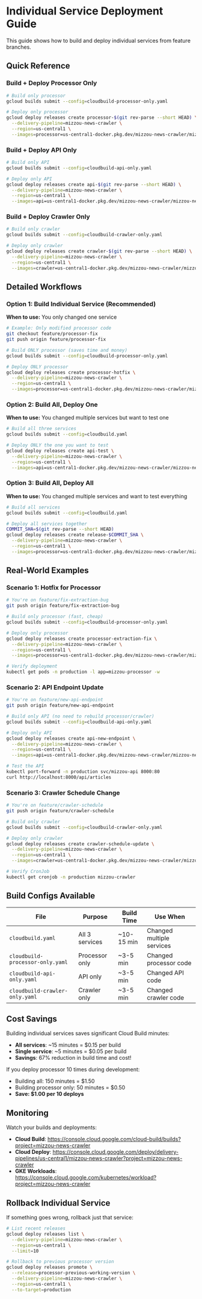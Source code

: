 # Individual Service Deployment Guide

This guide shows how to build and deploy individual services from feature branches.

## Quick Reference

### Build + Deploy Processor Only

```bash
# Build only processor
gcloud builds submit --config=cloudbuild-processor-only.yaml

# Deploy only processor
gcloud deploy releases create processor-$(git rev-parse --short HEAD) \
  --delivery-pipeline=mizzou-news-crawler \
  --region=us-central1 \
  --images=processor=us-central1-docker.pkg.dev/mizzou-news-crawler/mizzou-news-crawler/processor:latest
```

### Build + Deploy API Only

```bash
# Build only API
gcloud builds submit --config=cloudbuild-api-only.yaml

# Deploy only API
gcloud deploy releases create api-$(git rev-parse --short HEAD) \
  --delivery-pipeline=mizzou-news-crawler \
  --region=us-central1 \
  --images=api=us-central1-docker.pkg.dev/mizzou-news-crawler/mizzou-news-crawler/api:latest
```

### Build + Deploy Crawler Only

```bash
# Build only crawler
gcloud builds submit --config=cloudbuild-crawler-only.yaml

# Deploy only crawler
gcloud deploy releases create crawler-$(git rev-parse --short HEAD) \
  --delivery-pipeline=mizzou-news-crawler \
  --region=us-central1 \
  --images=crawler=us-central1-docker.pkg.dev/mizzou-news-crawler/mizzou-news-crawler/crawler:latest
```

## Detailed Workflows

### Option 1: Build Individual Service (Recommended)

**When to use:** You only changed one service

```bash
# Example: Only modified processor code
git checkout feature/processor-fix
git push origin feature/processor-fix

# Build ONLY processor (saves time and money)
gcloud builds submit --config=cloudbuild-processor-only.yaml

# Deploy ONLY processor
gcloud deploy releases create processor-hotfix \
  --delivery-pipeline=mizzou-news-crawler \
  --region=us-central1 \
  --images=processor=us-central1-docker.pkg.dev/mizzou-news-crawler/mizzou-news-crawler/processor:latest
```

### Option 2: Build All, Deploy One

**When to use:** You changed multiple services but want to test one

```bash
# Build all three services
gcloud builds submit --config=cloudbuild.yaml

# Deploy ONLY the one you want to test
gcloud deploy releases create api-test \
  --delivery-pipeline=mizzou-news-crawler \
  --region=us-central1 \
  --images=api=us-central1-docker.pkg.dev/mizzou-news-crawler/mizzou-news-crawler/api:latest
```

### Option 3: Build All, Deploy All

**When to use:** You changed multiple services and want to test everything

```bash
# Build all services
gcloud builds submit --config=cloudbuild.yaml

# Deploy all services together
COMMIT_SHA=$(git rev-parse --short HEAD)
gcloud deploy releases create release-$COMMIT_SHA \
  --delivery-pipeline=mizzou-news-crawler \
  --region=us-central1 \
  --images=processor=us-central1-docker.pkg.dev/mizzou-news-crawler/mizzou-news-crawler/processor:$COMMIT_SHA,api=us-central1-docker.pkg.dev/mizzou-news-crawler/mizzou-news-crawler/api:$COMMIT_SHA,crawler=us-central1-docker.pkg.dev/mizzou-news-crawler/mizzou-news-crawler/crawler:$COMMIT_SHA
```

## Real-World Examples

### Scenario 1: Hotfix for Processor

```bash
# You're on feature/fix-extraction-bug
git push origin feature/fix-extraction-bug

# Build only processor (fast, cheap)
gcloud builds submit --config=cloudbuild-processor-only.yaml

# Deploy only processor
gcloud deploy releases create processor-extraction-fix \
  --delivery-pipeline=mizzou-news-crawler \
  --region=us-central1 \
  --images=processor=us-central1-docker.pkg.dev/mizzou-news-crawler/mizzou-news-crawler/processor:latest

# Verify deployment
kubectl get pods -n production -l app=mizzou-processor -w
```

### Scenario 2: API Endpoint Update

```bash
# You're on feature/new-api-endpoint
git push origin feature/new-api-endpoint

# Build only API (no need to rebuild processor/crawler)
gcloud builds submit --config=cloudbuild-api-only.yaml

# Deploy only API
gcloud deploy releases create api-new-endpoint \
  --delivery-pipeline=mizzou-news-crawler \
  --region=us-central1 \
  --images=api=us-central1-docker.pkg.dev/mizzou-news-crawler/mizzou-news-crawler/api:latest

# Test the API
kubectl port-forward -n production svc/mizzou-api 8000:80
curl http://localhost:8000/api/articles
```

### Scenario 3: Crawler Schedule Change

```bash
# You're on feature/crawler-schedule
git push origin feature/crawler-schedule

# Build only crawler
gcloud builds submit --config=cloudbuild-crawler-only.yaml

# Deploy only crawler
gcloud deploy releases create crawler-schedule-update \
  --delivery-pipeline=mizzou-news-crawler \
  --region=us-central1 \
  --images=crawler=us-central1-docker.pkg.dev/mizzou-news-crawler/mizzou-news-crawler/crawler:latest

# Verify CronJob
kubectl get cronjob -n production mizzou-crawler
```

## Build Configs Available

| File | Purpose | Build Time | Use When |
|------|---------|------------|----------|
| `cloudbuild.yaml` | All 3 services | ~10-15 min | Changed multiple services |
| `cloudbuild-processor-only.yaml` | Processor only | ~3-5 min | Changed processor code |
| `cloudbuild-api-only.yaml` | API only | ~3-5 min | Changed API code |
| `cloudbuild-crawler-only.yaml` | Crawler only | ~3-5 min | Changed crawler code |

## Cost Savings

Building individual services saves significant Cloud Build minutes:

- **All services**: ~15 minutes = $0.15 per build
- **Single service**: ~5 minutes = $0.05 per build
- **Savings**: 67% reduction in build time and cost!

If you deploy processor 10 times during development:
- Building all: 150 minutes = $1.50
- Building processor only: 50 minutes = $0.50
- **Save: $1.00 per 10 deploys**

## Monitoring

Watch your builds and deployments:

- **Cloud Build**: <https://console.cloud.google.com/cloud-build/builds?project=mizzou-news-crawler>
- **Cloud Deploy**: <https://console.cloud.google.com/deploy/delivery-pipelines/us-central1/mizzou-news-crawler?project=mizzou-news-crawler>
- **GKE Workloads**: <https://console.cloud.google.com/kubernetes/workload?project=mizzou-news-crawler>

## Rollback Individual Service

If something goes wrong, rollback just that service:

```bash
# List recent releases
gcloud deploy releases list \
  --delivery-pipeline=mizzou-news-crawler \
  --region=us-central1 \
  --limit=10

# Rollback to previous processor version
gcloud deploy releases promote \
  --release=processor-previous-working-version \
  --delivery-pipeline=mizzou-news-crawler \
  --region=us-central1 \
  --to-target=production
```

